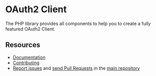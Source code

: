 # OAuth2 Client

The PHP library provides all components to help you to create
a fully featured OAuth2 Client.

Resources
---------

  * [Documentation](https://oauth2-framework.spomky-labs.com/)
  * [Contributing](https://github.com/OAuth2-Framework/oauth2-framework/blob/master/.github/CONTRIBUTING.md)
  * [Report issues](https://github.com/OAuth2-Framework/oauth2-framework/issues) and
    [send Pull Requests](https://github.com/OAuth2-Framework/oauth2-framework/pulls)
    in the [main repository](https://github.com/OAuth2-Framework/oauth2-framework)
